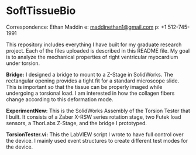 # SoftTissueBio

Correspondence: Ethan Maddin
e: maddinethan1@gmail.com p: +1 512-745-1991

This repository includes everything I have built for my graduate research project. Each of the files uploaded is described in this README file. My goal is to analyze the mechanical properties of right ventricular myocardium under torsion.

**Bridge:** I designed a bridge to mount to a Z-Stage in SolidWorks. The rectangular opening provides a tight fit for a standard microscope slide.
        This is important so that the tissue can be properly imaged while undergoing a torsional load. I am interested in how the collagen fibers change according to this
        deformation mode.
        
__ExperimentNew:__ This is the SolidWorks Assembly of the Torsion Tester that I built. It consists of a Zaber X-RSW series rotation stage, two Futek load sensors, a ThorLabs Z-Stage, and the bridge I prototyped. 

**TorsionTester.vi:** This the LabVIEW script I wrote to have full control over the device. I mainly used event structures to create different test modes for the device.
